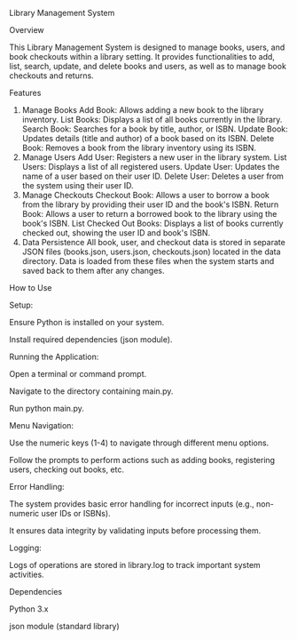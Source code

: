
Library Management System

Overview

This Library Management System is designed to manage books, users, and book checkouts within a library setting. It provides functionalities to add, list, search, update, and delete books and users, as well as to manage book checkouts and returns.

Features
1. Manage Books
Add Book: Allows adding a new book to the library inventory.
List Books: Displays a list of all books currently in the library.
Search Book: Searches for a book by title, author, or ISBN.
Update Book: Updates details (title and author) of a book based on its ISBN.
Delete Book: Removes a book from the library inventory using its ISBN.
2. Manage Users
Add User: Registers a new user in the library system.
List Users: Displays a list of all registered users.
Update User: Updates the name of a user based on their user ID.
Delete User: Deletes a user from the system using their user ID.
3. Manage Checkouts
Checkout Book: Allows a user to borrow a book from the library by providing their user ID and the book's ISBN.
Return Book: Allows a user to return a borrowed book to the library using the book's ISBN.
List Checked Out Books: Displays a list of books currently checked out, showing the user ID and book's ISBN.
4. Data Persistence
All book, user, and checkout data is stored in separate JSON files (books.json, users.json, checkouts.json) located in the data directory.
Data is loaded from these files when the system starts and saved back to them after any changes.

How to Use

Setup:

Ensure Python is installed on your system.

Install required dependencies (json module).

Running the Application:

Open a terminal or command prompt.

Navigate to the directory containing main.py.

Run python main.py.

Menu Navigation:

Use the numeric keys (1-4) to navigate through different menu options.

Follow the prompts to perform actions such as adding books, registering users, checking out books, etc.

Error Handling:

The system provides basic error handling for incorrect inputs (e.g., non-numeric user IDs or ISBNs).

It ensures data integrity by validating inputs before processing them.

Logging:

Logs of operations are stored in library.log to track important system activities.

Dependencies

Python 3.x

json module (standard library)
